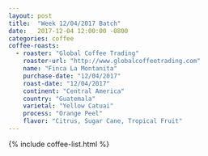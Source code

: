 ```yaml
---
layout: post
title:  "Week 12/04/2017 Batch"
date:   2017-12-04 12:00:00 -0800
categories: coffee
coffee-roasts:
  - roaster: "Global Coffee Trading"
    roaster-url: "http://www.globalcoffeetrading.com"
    name: "Finca La Montanita"
    purchase-date: "12/04/2017"
    roast-date: "12/04/2017"
    continent: "Central America"
    country: "Guatemala"
    varietal: "Yellow Catuai"
    process: "Orange Peel"
    flavor: "Citrus, Sugar Cane, Tropical Fruit"
---
```


{% include coffee-list.html %}
